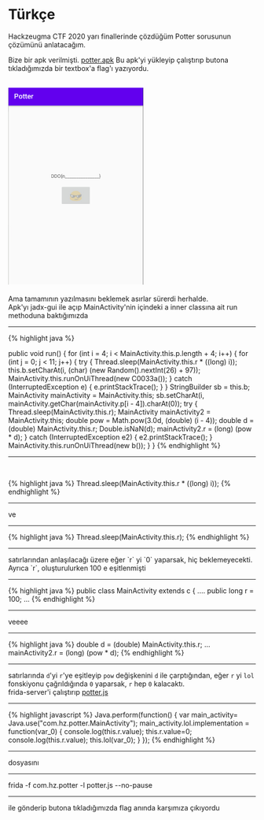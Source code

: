 # Türkçe

Hackzeugma CTF 2020 yarı finallerinde çözdüğüm Potter sorusunun çözümünü anlatacağım.

Bize bir apk verilmişti.
<a href="/assets/files/potter/potter.apk" download="potter.apk">potter.apk</a>
Bu apk'yi yükleyip çalıştırıp butona tıkladığımızda bir textbox'a flag'ı yazıyordu.
<br>
<br>

<img src="/assets/images/potter/1.png"  width="275"  height="400">
<br>
<br>
Ama tamamının yazılmasını beklemek asırlar sürerdi herhalde. <br>
Apk'yı jadx-gui ile açıp MainActivity'nin içindeki a inner classına ait run methoduna baktığımızda
<hr>
{% highlight java %}

public void run() {
    for (int i = 4; i < MainActivity.this.p.length + 4; i++) {
        for (int j = 0; j < 11; j++) {
            try {
                Thread.sleep(MainActivity.this.r * ((long) i));
                this.b.setCharAt(i, (char) (new Random().nextInt(26) + 97));
                MainActivity.this.runOnUiThread(new C0033a());
            } catch (InterruptedException e) {
                e.printStackTrace();
            }
        }
        StringBuilder sb = this.b;
        MainActivity mainActivity = MainActivity.this;
        sb.setCharAt(i, mainActivity.getChar(mainActivity.p[i - 4]).charAt(0));
        try {
            Thread.sleep(MainActivity.this.r);
            MainActivity mainActivity2 = MainActivity.this;
            double pow = Math.pow(3.0d, (double) (i - 4));
            double d = (double) MainActivity.this.r;
            Double.isNaN(d);
            mainActivity2.r = (long) (pow * d);
        } catch (InterruptedException e2) {
            e2.printStackTrace();
        }
        MainActivity.this.runOnUiThread(new b());
    }
    }
{% endhighlight %}
<hr>
<br>


{% highlight java %}
Thread.sleep(MainActivity.this.r * ((long) i));
{% endhighlight %}
<hr>
ve
<hr>
{% highlight java %}
Thread.sleep(MainActivity.this.r);
{% endhighlight %}
<hr>
satırlarından anlaşılacağı üzere
eğer `r` yi `0` yaparsak, hiç beklemeyecekti. <br>
Ayrıca `r`, oluşturulurken 100 e eşitlenmişti

<hr>
{% highlight java %}
public class MainActivity extends c {
    ....
    public long r = 100;
    ...
{% endhighlight %}
<hr>
veeee
<hr>
{% highlight java %}
double d = (double) MainActivity.this.r;
...
mainActivity2.r = (long) (pow * d);
{% endhighlight %}
<hr>

satırlarında `d`'yi `r`'ye eşitleyip `pow` değişkenini `d` ile çarptığından, eğer `r` yi `lol` fonskiyonu çağrıldığında `0` yaparsak,  `r` hep `0` kalacaktı.
<br>
frida-server'i çalıştırıp
<a href="/assets/files/potter/potter.js" download="potter.js">potter.js</a>
<hr>
{% highlight javascript %}
Java.perform(function() {
	var main_activity= Java.use("com.hz.potter.MainActivity");
	main_activity.lol.implementation = function(var_0) {
        console.log(this.r.value);
        this.r.value=0;
        console.log(this.r.value);
        this.lol(var_0);
	}
});
{% endhighlight %}
<hr>
dosyasını
<hr>
frida  -f com.hz.potter -l potter.js --no-pause
<hr>
ile gönderip butona tıkladığımızda flag anında karşımıza çıkıyordu




